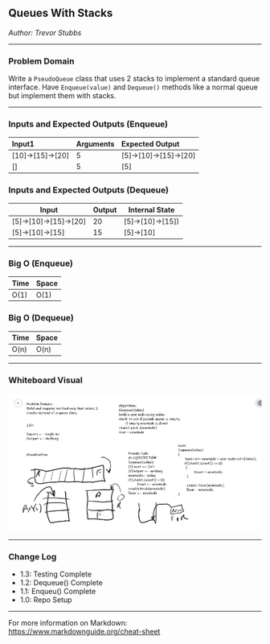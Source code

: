 ## Queues With Stacks
*Author: Trevor Stubbs*

---

### Problem Domain
Write a `PseudoQueue` class that uses 2 stacks to implement a standard queue interface. 
Have `Enqueue(value)` and `Dequeue()` methods like a normal queue but implement them with stacks.

---

### Inputs and Expected Outputs (Enqueue)

| Input1 | Arguments | Expected Output |
| :----------- | :----------- | :----------- |
| [10]->[15]->[20] | 5 | [5]->[10]->[15]->[20]
| [] | 5 | [5]

### Inputs and Expected Outputs (Dequeue)

| Input | Output| Internal State
--- | --- | ---
[5]->[10]->[15]->[20] |	20 |	[5]->[10]->[15])
[5]->[10]->[15] | 15 | [5]->[10]


---

### Big O (Enqueue)


| Time | Space |
| :----------- | :----------- |
| O(1) | O(1) |

### Big O (Dequeue)

| Time | Space |
| :----------- | :----------- |
| O(n) | O(n) |

---


### Whiteboard Visual
![WhiteBoard](assets/CodeChallenges11.png)


---

### Change Log
- 1.3: Testing Complete
- 1.2: Dequeue() Complete
- 1.1: Enqueu() Complete
- 1.0: Repo Setup 

---

For more information on Markdown: https://www.markdownguide.org/cheat-sheet